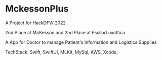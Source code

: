 # MckessonPlus

A Project for HackDFW 2022

2nd Place at McKesson and 2nd Place at EssilorLuxottica


A App for Doctor to manage Patient's Information and Logistics Supplies

TechStack:
Swift,
SwiftUI,
MLKit,
MySql,
AWS,
Xcode,
